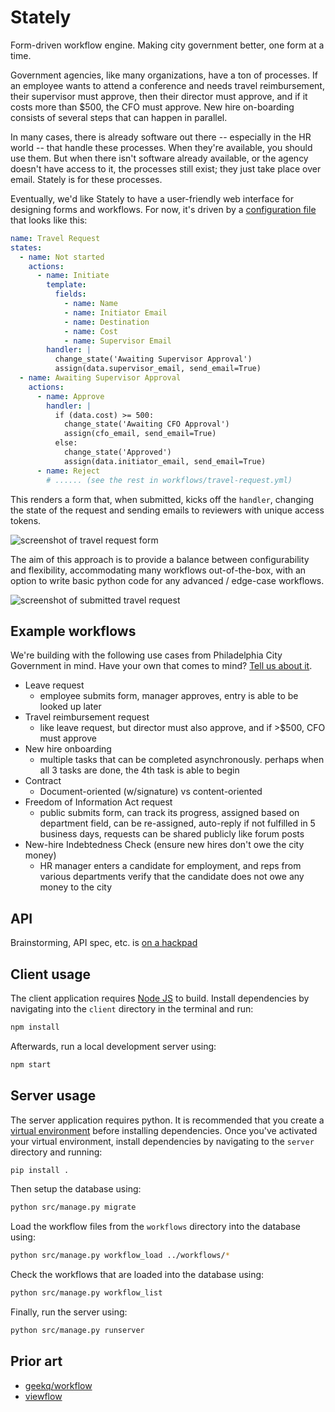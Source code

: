 Stately
================

Form-driven workflow engine. Making city government better, one form at a time.

Government agencies, like many organizations, have a ton of processes. If an
employee wants to attend a conference and needs travel reimbursement, their
supervisor must approve, then their director must approve, and if it costs more
than $500, the CFO must approve. New hire on-boarding consists of several steps
that can happen in parallel.

In many cases, there is already software out there -- especially in the HR world
-- that handle these processes. When they're available, you should use them.
But when there isn't software already available, or the agency doesn't have
access to it, the processes still exist; they just take place over email. Stately
is for these processes.

Eventually, we'd like Stately to have a user-friendly web interface for designing
forms and workflows. For now, it's driven by a
[configuration file](workflows/travel-request.yml) that looks like this:

```yml
name: Travel Request
states:
  - name: Not started
    actions:
      - name: Initiate
        template:
          fields:
            - name: Name
            - name: Initiator Email
            - name: Destination
            - name: Cost
            - name: Supervisor Email
        handler: |
          change_state('Awaiting Supervisor Approval')
          assign(data.supervisor_email, send_email=True)
  - name: Awaiting Supervisor Approval
    actions:
      - name: Approve
        handler: |
          if (data.cost) >= 500:
            change_state('Awaiting CFO Approval')
            assign(cfo_email, send_email=True)
          else:
            change_state('Approved')
            assign(data.initiator_email, send_email=True)
      - name: Reject
        # ...... (see the rest in workflows/travel-request.yml)
```

This renders a form that, when submitted, kicks off the `handler`, changing
the state of the request and sending emails to reviewers with unique access
tokens.

![screenshot of travel request form](http://i.imgur.com/CpCk3Is.png)

The aim of this approach is to provide a balance between configurability and
flexibility, accommodating many workflows out-of-the-box, with an option
to write basic python code for any advanced / edge-case workflows.

![screenshot of submitted travel request](http://i.imgur.com/LmQUZ1F.png)

## Example workflows
We're building with the following use cases from Philadelphia City Government
in mind. Have your own that comes to mind?
[Tell us about it](https://github.com/codeforphilly/stately/issues/new).

* Leave request
  * employee submits form, manager approves, entry is able to be looked up later
* Travel reimbursement request
  * like leave request, but director must also approve, and if >$500, CFO must approve
* New hire onboarding
  * multiple tasks that can be completed asynchronously. perhaps when all 3 tasks are done, the 4th task is able to begin
* Contract
  * Document-oriented (w/signature) vs content-oriented
* Freedom of Information Act request
  * public submits form, can track its progress, assigned based on department field, can be re-assigned, auto-reply if not fulfilled in 5 business days, requests can be shared publicly like forum posts
* New-hire Indebtedness Check (ensure new hires don't owe the city money)
  * HR manager enters a candidate for employment, and reps from various departments verify that the candidate does not owe any money to the city

## API

Brainstorming, API spec, etc. is [on a hackpad](https://hackpad.com/Workflow-app-ideas-3PWIAukkmki)

## Client usage
The client application requires [Node JS](https://nodejs.org/en/download/) to build.
Install dependencies by navigating into the `client` directory in the terminal and run:
```bash
npm install
```
Afterwards, run a local development server using:
```bash
npm start
```

## Server usage
The server application requires python. It is recommended that you create a
[virtual environment](http://docs.python-guide.org/en/latest/dev/virtualenvs/)
before installing dependencies. Once you've activated your virtual environment,
install dependencies by navigating to the `server` directory and running:
```bash
pip install .
```
Then setup the database using:
```bash
python src/manage.py migrate
```
Load the workflow files from the `workflows` directory into the database using:
```bash
python src/manage.py workflow_load ../workflows/*
```
Check the workflows that are loaded into the database using:
```bash
python src/manage.py workflow_list
```
Finally, run the server using:
```bash
python src/manage.py runserver
```

## Prior art
* [geekq/workflow](https://github.com/geekq/workflow)
* [viewflow](http://viewflow.io/)
